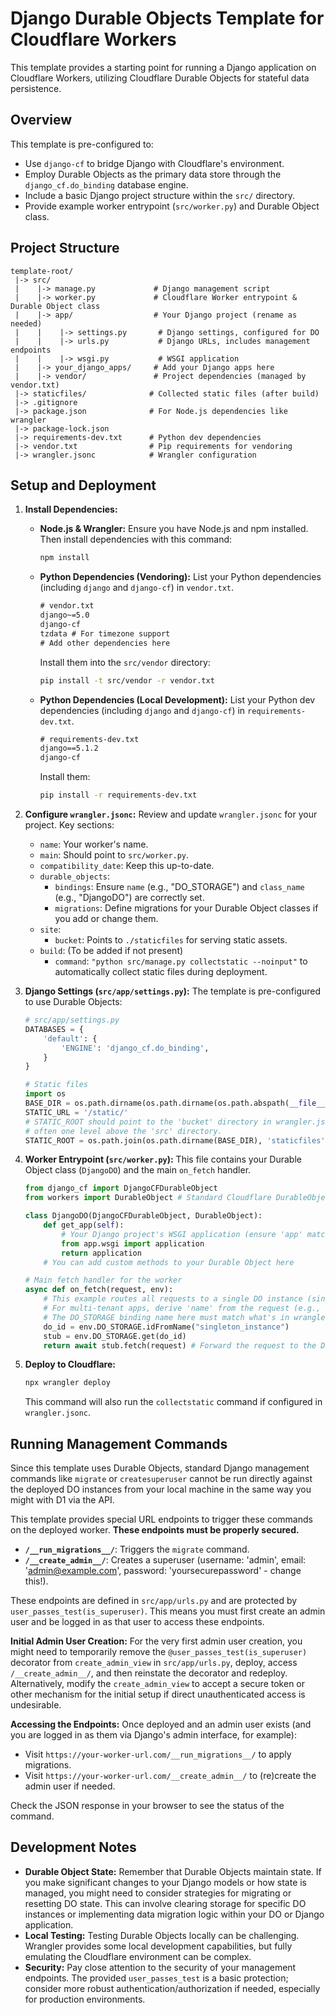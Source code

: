 # Django Durable Objects Template for Cloudflare Workers

This template provides a starting point for running a Django application on Cloudflare Workers, utilizing Cloudflare Durable Objects for stateful data persistence.

## Overview

This template is pre-configured to:
- Use `django-cf` to bridge Django with Cloudflare's environment.
- Employ Durable Objects as the primary data store through the `django_cf.do_binding` database engine.
- Include a basic Django project structure within the `src/` directory.
- Provide example worker entrypoint (`src/worker.py`) and Durable Object class.

## Project Structure

```
template-root/
 |-> src/
 |    |-> manage.py             # Django management script
 |    |-> worker.py             # Cloudflare Worker entrypoint & Durable Object class
 |    |-> app/                  # Your Django project (rename as needed)
 |    |    |-> settings.py       # Django settings, configured for DO
 |    |    |-> urls.py           # Django URLs, includes management endpoints
 |    |    |-> wsgi.py           # WSGI application
 |    |-> your_django_apps/     # Add your Django apps here
 |    |-> vendor/               # Project dependencies (managed by vendor.txt)
 |-> staticfiles/              # Collected static files (after build)
 |-> .gitignore
 |-> package.json              # For Node.js dependencies like wrangler
 |-> package-lock.json
 |-> requirements-dev.txt      # Python dev dependencies
 |-> vendor.txt                # Pip requirements for vendoring
 |-> wrangler.jsonc            # Wrangler configuration
```

## Setup and Deployment

1.  **Install Dependencies:**
    *   **Node.js & Wrangler:** Ensure you have Node.js and npm installed. Then install dependencies with this command:
        ```bash
        npm install
        ```
    *   **Python Dependencies (Vendoring):**
        List your Python dependencies (including `django` and `django-cf`) in `vendor.txt`.
        ```txt
        # vendor.txt
        django~=5.0
        django-cf
        tzdata # For timezone support
        # Add other dependencies here
        ```
        Install them into the `src/vendor` directory:
        ```bash
        pip install -t src/vendor -r vendor.txt
        ```
        
    *   **Python Dependencies (Local Development):**
        List your Python dev dependencies (including `django` and `django-cf`) in `requirements-dev.txt`.
        ```txt
        # requirements-dev.txt
        django==5.1.2
        django-cf
        ```
        Install them:
        ```bash
        pip install -r requirements-dev.txt
        ```

2.  **Configure `wrangler.jsonc`:**
    Review and update `wrangler.jsonc` for your project. Key sections:
    *   `name`: Your worker's name.
    *   `main`: Should point to `src/worker.py`.
    *   `compatibility_date`: Keep this up-to-date.
    *   `durable_objects`:
        *   `bindings`: Ensure `name` (e.g., "DO_STORAGE") and `class_name` (e.g., "DjangoDO") are correctly set.
        *   `migrations`: Define migrations for your Durable Object classes if you add or change them.
    *   `site`:
        *   `bucket`: Points to `./staticfiles` for serving static assets.
    *   `build`: (To be added if not present)
        *   `command`: `"python src/manage.py collectstatic --noinput"` to automatically collect static files during deployment.

3.  **Django Settings (`src/app/settings.py`):**
    The template is pre-configured to use Durable Objects:
    ```python
    # src/app/settings.py
    DATABASES = {
        'default': {
            'ENGINE': 'django_cf.do_binding',
        }
    }

    # Static files
    import os
    BASE_DIR = os.path.dirname(os.path.dirname(os.path.abspath(__file__)))
    STATIC_URL = '/static/'
    # STATIC_ROOT should point to the 'bucket' directory in wrangler.jsonc,
    # often one level above the 'src' directory.
    STATIC_ROOT = os.path.join(os.path.dirname(BASE_DIR), 'staticfiles', 'static')
    ```

4.  **Worker Entrypoint (`src/worker.py`):**
    This file contains your Durable Object class (`DjangoDO`) and the main `on_fetch` handler.
    ```python
    from django_cf import DjangoCFDurableObject
    from workers import DurableObject # Standard Cloudflare DurableObject base

    class DjangoDO(DjangoCFDurableObject, DurableObject):
        def get_app(self):
            # Your Django project's WSGI application (ensure 'app' matches your project name)
            from app.wsgi import application
            return application
        # You can add custom methods to your Durable Object here

    # Main fetch handler for the worker
    async def on_fetch(request, env):
        # This example routes all requests to a single DO instance (singleton).
        # For multi-tenant apps, derive 'name' from the request (e.g., user ID, path segment).
        # The DO_STORAGE binding name here must match what's in wrangler.jsonc
        do_id = env.DO_STORAGE.idFromName("singleton_instance")
        stub = env.DO_STORAGE.get(do_id)
        return await stub.fetch(request) # Forward the request to the Durable Object
    ```

5.  **Deploy to Cloudflare:**
    ```bash
    npx wrangler deploy
    ```
    This command will also run the `collectstatic` command if configured in `wrangler.jsonc`.

## Running Management Commands

Since this template uses Durable Objects, standard Django management commands like `migrate` or `createsuperuser` cannot be run directly against the deployed DO instances from your local machine in the same way you might with D1 via the API.

This template provides special URL endpoints to trigger these commands on the deployed worker. **These endpoints must be properly secured.**

*   **`/__run_migrations__/`**: Triggers the `migrate` command.
*   **`/__create_admin__/`**: Creates a superuser (username: 'admin', email: 'admin@example.com', password: 'yoursecurepassword' - change this!).

These endpoints are defined in `src/app/urls.py` and are protected by `user_passes_test(is_superuser)`. This means you must first create an admin user and be logged in as that user to access these endpoints.

**Initial Admin User Creation:**
For the very first admin user creation, you might need to temporarily remove the `@user_passes_test(is_superuser)` decorator from `create_admin_view` in `src/app/urls.py`, deploy, access `/__create_admin__/`, and then reinstate the decorator and redeploy. Alternatively, modify the `create_admin_view` to accept a secure token or other mechanism for the initial setup if direct unauthenticated access is undesirable.

**Accessing the Endpoints:**
Once deployed and an admin user exists (and you are logged in as them via Django's admin interface, for example):
- Visit `https://your-worker-url.com/__run_migrations__/` to apply migrations.
- Visit `https://your-worker-url.com/__create_admin__/` to (re)create the admin user if needed.

Check the JSON response in your browser to see the status of the command.

## Development Notes

*   **Durable Object State:** Remember that Durable Objects maintain state. If you make significant changes to your Django models or how state is managed, you might need to consider strategies for migrating or resetting DO state. This can involve clearing storage for specific DO instances or implementing data migration logic within your DO or Django application.
*   **Local Testing:** Testing Durable Objects locally can be challenging. Wrangler provides some local development capabilities, but fully emulating the Cloudflare environment can be complex.
*   **Security:** Pay close attention to the security of your management endpoints. The provided `user_passes_test` is a basic protection; consider more robust authentication/authorization if needed, especially for production environments.
```
